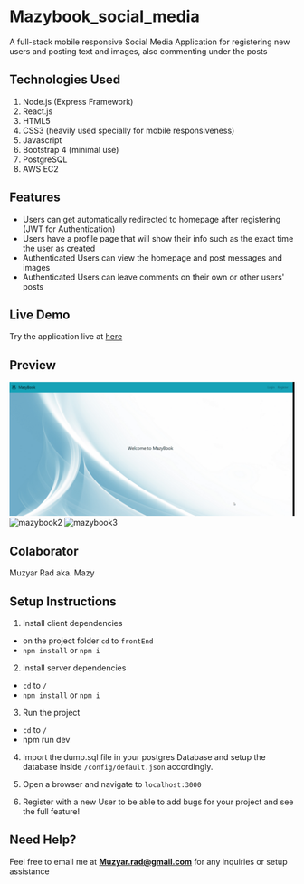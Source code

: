 # Mazybook_social_media

A full-stack mobile responsive Social Media Application for registering new users and posting text and images, also commenting under the posts

## Technologies Used

1. Node.js (Express Framework)
2. React.js
3. HTML5
4. CSS3 (heavily used specially for mobile responsiveness)
5. Javascript
6. Bootstrap 4 (minimal use)
7. PostgreSQL
8. AWS EC2

## Features

- Users can get automatically redirected to homepage after registering (JWT for Authentication)
- Users have a profile page that will show their info such as the exact time the user as created
- Authenticated Users can view the homepage and post messages and images
- Authenticated Users can leave comments on their own or other users' posts

## Live Demo

Try the application live at [here](http://13.58.45.153)

## Preview

![mazybook1](readme_gif/mazybook1.gif)
![mazybook2](readme_gif/mazybook2.gif)
![mazybook3](readme_gif/mazybook3.gif)

## Colaborator

Muzyar Rad aka. Mazy

## Setup Instructions

1. Install client dependencies

- on the project folder `cd` to `frontEnd`
- `npm install` or `npm i`

2. Install server dependencies

- `cd` to `/`
- `npm install` or `npm i`

3. Run the project

- `cd` to `/`
- npm run dev

4. Import the dump.sql file in your postgres Database and setup the database inside `/config/default.json` accordingly.

5. Open a browser and navigate to `localhost:3000`

6. Register with a new User to be able to add bugs for your project and see the full feature!

## Need Help?

Feel free to email me at **Muzyar.rad@gmail.com** for any inquiries or setup assistance
